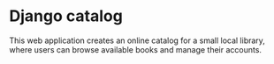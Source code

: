 # Djangо catalog
This web application creates an online catalog for a small local library, where users can browse available books and manage their accounts.
